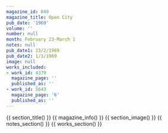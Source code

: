 ```yaml
---
magazine_id: 849
magazine_title: Open City
pub_date: '1969'
volume: ''
number: null
month: February 23-March 1
notes: null
pub_date1: 23/2/1969
pub_date2: 1/3/1969
image: null
works_included:
- work_id: 4379
  magazine_page: ''
  published_as: ''
- work_id: 5643
  magazine_page: '6'
  published_as: ''
---
```


{{ section_title() }}
{{ magazine_info() }}
{{ section_image() }}
{{ notes_section() }}
{{ works_section() }}
